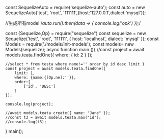 const SequelizeAuto = require('sequelize-auto');
const auto = new SequelizeAuto('test', 'root', '111111',{host:'127.0.0.1',dialect:'mysql'});


//生成所有model
/*auto.run().then(data => {
 console.log('opk')
});*/

const {Sequelize,Op} = require("sequelize")
const sequelize = new Sequelize('test', 'root', '111111', {
  host: 'localhost',
  dialect: 'mysql'
});
const Models = require('./models/init-models');
const models= new Models(sequelize);
async function main (){
	//const project = await models.teata.findOne({ where: { id: 2 } });
	
	//select * from testa where name!='' order by id desc limit 1
	const project = await models.teata.findOne({
		limit: 1,
		where: {name:{[Op.ne]:''}},
		order:[
			['id', 'DESC']
		]
	});
	
	console.log(project);
	
	//await models.teata.create({ name: "Jane" });
	//const t3 = await models.teata.max("id");
	//console.log(t3);
}
main();

